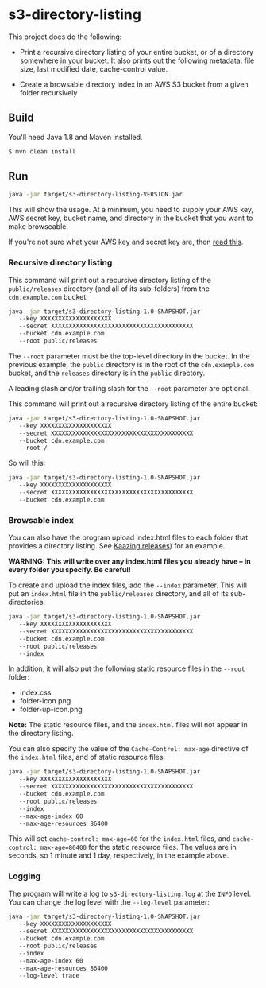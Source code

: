 # s3-directory-listing

This project does do the following:

* Print a recursive directory listing of your entire bucket, or of a directory somewhere in your bucket. It also prints out the following metadata: file size, last modified date, cache-control value.


* Create a browsable directory index in an AWS S3 bucket from a given folder recursively

## Build

You'll need Java 1.8 and Maven installed.

```bash
$ mvn clean install
```

## Run

```bash
java -jar target/s3-directory-listing-VERSION.jar
```

This will show the usage. At a minimum, you need to supply your AWS key, AWS secret key, bucket name, and directory in the bucket that you want to make browseable.

If you're not sure what your AWS key and secret key are, then [read this](http://docs.aws.amazon.com/AWSSimpleQueueService/latest/SQSGettingStartedGuide/AWSCredentials.html).

### Recursive directory listing

This command will print out a recursive directory listing of the `public/releases` directory (and all of its sub-folders) from the `cdn.example.com` bucket:


```bash
java -jar target/s3-directory-listing-1.0-SNAPSHOT.jar
   --key XXXXXXXXXXXXXXXXXXXX
   --secret XXXXXXXXXXXXXXXXXXXXXXXXXXXXXXXXXXXXXXXX
   --bucket cdn.example.com
   --root public/releases
```

The `--root` parameter must be the top-level directory in the bucket. In the previous example, the `public` directory is in the root of the `cdn.example.com` bucket, and the `releases` directory is in the `public` directory.

A leading slash and/or trailing slash for the `--root` parameter are optional.

This command will print out a recursive directory listing of the entire bucket:

```bash
java -jar target/s3-directory-listing-1.0-SNAPSHOT.jar
   --key XXXXXXXXXXXXXXXXXXXX
   --secret XXXXXXXXXXXXXXXXXXXXXXXXXXXXXXXXXXXXXXXX
   --bucket cdn.example.com
   --root /
```

So will this:

```bash
java -jar target/s3-directory-listing-1.0-SNAPSHOT.jar
   --key XXXXXXXXXXXXXXXXXXXX
   --secret XXXXXXXXXXXXXXXXXXXXXXXXXXXXXXXXXXXXXXXX
   --bucket cdn.example.com
```

### Browsable index

You can also have the program upload index.html files to each folder that provides a directory listing. See [Kaazing releases](http://cdn.kaazing.com/releases/)) for an example.

**WARNING: This will write over any index.html files you already have – in every folder you specify. Be careful!**

To create and upload the index files, add the `--index` parameter. This will put an `index.html` file in the `public/releases` directory, and all of its sub-directories:

```bash
java -jar target/s3-directory-listing-1.0-SNAPSHOT.jar
   --key XXXXXXXXXXXXXXXXXXXX
   --secret XXXXXXXXXXXXXXXXXXXXXXXXXXXXXXXXXXXXXXXX
   --bucket cdn.example.com
   --root public/releases
   --index
```

In addition, it will also put the following static resource files in the `--root` folder:

* index.css
* folder-icon.png
* folder-up-icon.png

**Note:** The static resource files, and the `index.html` files will not appear in the directory listing.

You can also specify the value of the `Cache-Control: max-age` directive of the `index.html` files, and of static resource files:

```bash
java -jar target/s3-directory-listing-1.0-SNAPSHOT.jar
   --key XXXXXXXXXXXXXXXXXXXX
   --secret XXXXXXXXXXXXXXXXXXXXXXXXXXXXXXXXXXXXXXXX
   --bucket cdn.example.com
   --root public/releases
   --index
   --max-age-index 60
   --max-age-resources 86400
```

This will set `cache-control: max-age=60` for the `index.html` files, and `cache-control: max-age=86400` for the static resource files. The values are in seconds, so 1 minute and 1 day, respectively, in the example above.

### Logging

The program will write a log to `s3-directory-listing.log` at the `INFO` level. You can change the log level with the `--log-level` parameter:

```bash
java -jar target/s3-directory-listing-1.0-SNAPSHOT.jar
   --key XXXXXXXXXXXXXXXXXXXX
   --secret XXXXXXXXXXXXXXXXXXXXXXXXXXXXXXXXXXXXXXXX
   --bucket cdn.example.com
   --root public/releases
   --index
   --max-age-index 60
   --max-age-resources 86400
   --log-level trace
```

